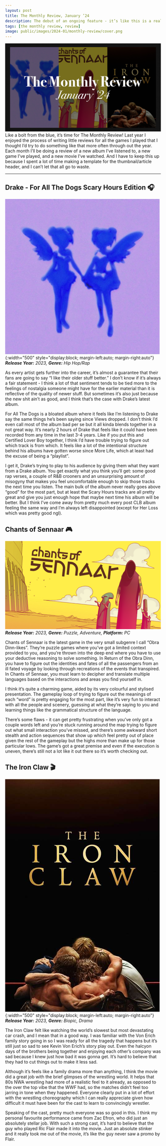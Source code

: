 ```yaml
---
layout: post
title: The Monthly Review, January ’24
description: The debut of an ongoing feature - it’s like this is a real blog or something
tags: [the monthly review, review]
image: public/images/2024-01/monthly-review/cover.png
---
```


![](/public/images/2024-01/monthly-review/cover.png)
Like a bolt from the blue, it’s time for The Monthly Review! Last year I enjoyed the process of writing little reviews for all the games I played that I thought I’d try to do something like that more often through out the year. Each month I’ll be doing a review of a new album I’ve listened to, a new game I’ve played, and a new movie I’ve watched. And I have to keep this up because I spent a lot of time making a template for the thumbnail/article header, and I can’t let that all go to waste.

<hr/>

## Drake - For All The Dogs Scary Hours Edition 🎧

![Drake - For All The Dogs Scary Hours Edition](/public/images/2024-01/monthly-review/drake.jpg){:width="500" style="display:block; margin-left:auto; margin-right:auto"}
_**Release Year:** 2023, **Genre:** Hip Hop/Rap_


As every artist gets further into the career, it’s almost a guarantee that their fans are going to say “I like their older stuff better.” I don’t know if it’s always a fair statement - I think a lot of that sentiment tends to be tied more to the feelings of nostalgia someone might have for the earlier material than it is reflective of the quality of newer stuff. But sometimes it’s also just because the new shit ain’t as good, and I think that’s the case with Drake’s latest album. 

For All The Dogs is a bloated album where it feels like I’m listening to Drake say the same things he’s been saying since Views dropped. I don’t think I’d even call most of the album bad per se but it all kinda blends together in a not great way. It’s nearly 2 hours of Drake that feels like it could have been recorded from any time in the last 3-4 years. Like if you put this and Certified Lover Boy together, I think I’d have trouble trying to figure out which track is from which. It feels like a lot of the intentional structure behind his albums have gotten worse since More Life, which at least had the excuse of being a “playlist”. 

I get it, Drake’s trying to play to his audience by giving them what they want from a Drake album. You get exactly what you think you’ll get: some good rap verses, a couple of R&B crooners and an unsurprising amount of misogyny that makes you feel uncomfortable enough to skip those tracks the next time you listen. The main bulk of the album never really goes above “good” for the most part, but at least the Scary Hours tracks are all pretty great and give you just enough hope that maybe next time his album will be better. But I think I’ve come away from pretty much every post CLB album feeling the same way and I’m always left disappointed (except for Her Loss which was pretty good ngl).

## Chants of Sennaar 🎮

![Chants of Sennaar](/public/images/2024-01/monthly-review/chants.png)
_**Release Year:** 2023, **Genre:** Puzzle, Adventure, **Platform:** PC_

Chants of Sennaar is the latest game in the very small subgenre I call “Obra Dinn-likes”. They’re puzzle games where you’ve got a limited context provided to you, and you’re thrown into the deep end where you have to use your deductive reasoning to solve something. In Return of the Obra Dinn, you have to figure out the identities and fates of all the passengers from an ill fated voyage by looking through recreations of the events that transpired. In Chants of Sennaar, you must learn to decipher and translate multiple languages based on the interactions and areas you find yourself in.

I think it’s quite a charming game, aided by its very colourful and stylised presentation. The gameplay loop of trying to figure out the meanings of each “word” is pretty engaging for the most part, like it’s very fun to interact with all the people and scenery, guessing at what they’re saying to you and learning things like the grammatical structure of the language. 

There’s some flaws - it can get pretty frustrating when you’ve only got a couple words left and you’re stuck running around the map trying to figure out what small interaction you’ve missed, and there’s some awkward short stealth and action sequences that show up which feel pretty out of place given the rest of the gameplay but the highs more than make up for those particular lows. The game’s got a great premise and even if the execution is uneven, there’s still not a lot like it out there so it’s worth checking out.

## The Iron Claw 🎬
![The Iron Claw](/public/images/2024-01/monthly-review/claw.jpeg){:width="500" style="display:block; margin-left:auto; margin-right:auto"}
_**Release Year:** 2023, **Genre:** Biopic, Drama_

The Iron Claw felt like watching the world’s slowest but most devastating car crash, and I mean that in a good way. I was familiar with the Von Erich family story going in so I was ready for all the tragedy that happens but it’s still just so sad to see Kevin Von Erich’s story play out. Even the halcyon days of the brothers being together and enjoying each other’s company was sad because I knew just how bad it was gonna get. It’s hard to believe that they had to cut things out to make it less sad.

Although it’s feels like a family drama more than anything, I think the movie did a great job with the brief glimpses of the wrestling world. It helps that 80s NWA wrestling had more of a realistic feel to it already, as opposed to the over the top vibe that the WWF had, so the matches didn’t feel too jarring in tone when they happened. Everyone clearly put in a lot of effort with the wrestling choreography which I can really appreciate given how difficult it must have been for the cast to learn to convincingly wrestler.

Speaking of the cast, pretty much everyone was so good in this. I think my personal favourite performance came from Zac Efron, who did just an absolutely stellar job. With such a strong cast, it’s hard to believe that the guy who played Ric Flair made it into the movie. Just an absolute stinker and it really took me out of the movie, it’s like the guy never saw a promo by Flair.  